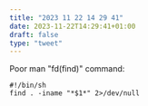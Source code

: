 ```yaml
---
title: "2023 11 22 14 29 41"
date: 2023-11-22T14:29:41+01:00
draft: false
type: "tweet"
---
```

Poor man "fd(find)" command:

```shell
#!/bin/sh
find . -iname "*$1*" 2>/dev/null
```
